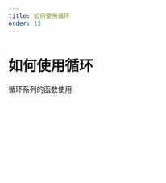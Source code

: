 ```yaml
---
title: 如何使用循环
order: 13
---
```

# 如何使用循环
  
  循环系列的函数使用

<iframe class="w-full aspect-video" src="//player.bilibili.com/player.html?isOutside=true&aid=114390531577452&bvid=BV1BpLvzEEcx&cid=29579611076&p=1" scrolling="no" border="0" frameborder="no" framespacing="0" allowfullscreen="true"></iframe>
